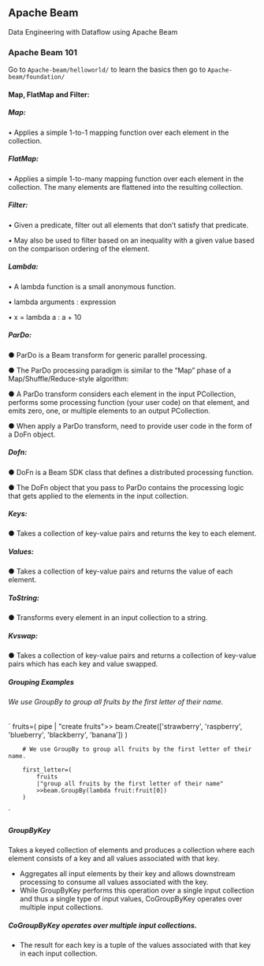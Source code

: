 ## Apache Beam
Data Engineering with Dataflow using Apache Beam 


### Apache Beam 101

Go to `Apache-beam/helloworld/`  to learn the basics then go to `Apache-beam/foundation/`

#### Map, FlatMap and Filter:

##### Map:
 •	Applies a simple 1-to-1 mapping function over each element in the collection.

##### FlatMap:
 •	Applies a simple 1-to-many mapping function over each element in the collection.
    The many elements are flattened into the resulting collection.

##### Filter:
 •	Given a predicate, filter out all elements that don’t satisfy that predicate.
 
 •  May also be used to filter based on an inequality with a given value
    based on the comparison ordering of the element.

##### Lambda:
 •	A lambda function is a small anonymous function.
 
 •	lambda arguments : expression
 
 •	x = lambda a : a + 10




##### ParDo:
 ● ParDo is a Beam transform for generic parallel processing.

 ● The ParDo processing paradigm is similar to the “Map” phase of 
   a Map/Shuffle/Reduce-style algorithm:

 ● A ParDo transform considers each element in the input PCollection,
   performs some processing function (your user code) on that element,
   and emits zero, one, or multiple elements to an output PCollection.

 ● When apply a ParDo transform, need to provide user code in the form of a DoFn object. 


##### Dofn:
 ● DoFn is a Beam SDK class that defines a distributed processing function.

 ● The DoFn object that you pass to ParDo contains the processing logic
   that gets applied to the elements in the input collection. 


##### Keys:
 ● Takes a collection of key-value pairs and returns the key to each element.

##### Values:
 ● Takes a collection of key-value pairs and returns the value of each element.

##### ToString:
 ● Transforms every element in an input collection to a string. 

##### Kvswap:
 ● Takes a collection of key-value pairs and returns a collection of key-value pairs
   which has each key and value swapped.



##### Grouping Examples
######  We use GroupBy to group all fruits by the first letter of their name.


`
 fruits=(
            pipe |
            "create fruits">>
            beam.Create(['strawberry', 'raspberry', 'blueberry', 'blackberry', 'banana'])
        )

        # We use GroupBy to group all fruits by the first letter of their name.

        first_letter=(
            fruits 
            |"group all fruits by the first letter of their name"
            >>beam.GroupBy(lambda fruit:fruit[0])
        )

`

##### GroupByKey
Takes a keyed collection of elements and produces a collection where each element consists of a key and all values associated with that key.

* Aggregates all input elements by their key and allows downstream processing to consume all values associated with the key.
* While GroupByKey performs this operation over a single input collection and thus a single type of input values, CoGroupByKey operates over multiple input collections.

##### CoGroupByKey operates over multiple input collections.

* The result for each key is a tuple of the values associated with that key in each input collection.








